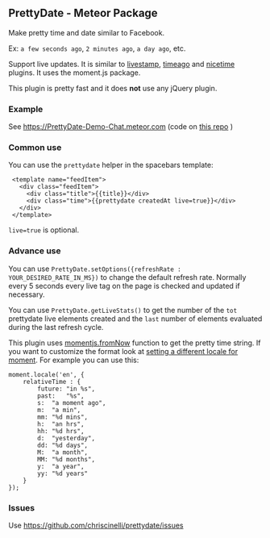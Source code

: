 ## PrettyDate - Meteor Package
Make pretty time and date similar to Facebook. 

Ex: `a few seconds ago`, `2 minutes ago`, `a day ago`, etc. 

Support live updates. It is similar to [livestamp](https://atmospherejs.com/copleykj/livestamp), [timeago](https://atmospherejs.com/wollardj/timeago) and [nicetime](https://github.com/robinduckett/nicetime) plugins. 
It uses the moment.js package. 

This plugin is pretty fast and it does **not** use any jQuery plugin.


### Example
   See https://PrettyDate-Demo-Chat.meteor.com (code on [this repo](https://github.com/chriscinelli/meteor-chat) )

### Common use
You can use the `prettydate` helper in the spacebars template:

     <template name="feedItem"> 
       <div class="feedItem">
         <div class="title">{{title}}</div>
         <div class="time">{{prettydate createdAt live=true}}</div>
       </div>
     </template>

`live=true` is optional.

### Advance use

You can use `PrettyDate.setOptions({refreshRate : YOUR_DESIRED_RATE_IN_MS})` to change the default refresh rate. Normally every 5 seconds every live tag on the page is checked and updated if necessary.

You can use `PrettyDate.getLiveStats()` to get the number of the `tot` prettydate live elements created and the `last` number of elements evaluated during the last refresh cycle.

This plugin uses [momentjs.fromNow](http://momentjs.com/docs/#/displaying/fromnow/) function to get  the pretty time string. If you want to customize the format look at [setting a different locale for moment](http://momentjs.com/docs/#/customization/relative-time/). For example you can use this:

    moment.locale('en', {
        relativeTime : {
            future: "in %s",
            past:   "%s",
            s:  "a moment ago",
            m:  "a min",
            mm: "%d mins",
            h:  "an hrs",
            hh: "%d hrs",
            d:  "yesterday",
            dd: "%d days",
            M:  "a month",
            MM: "%d months",
            y:  "a year",
            yy: "%d years"
        }
    });

### Issues

Use https://github.com/chriscinelli/prettydate/issues